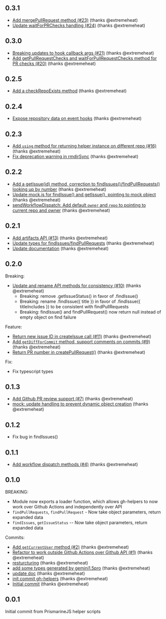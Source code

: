 ## 0.3.1
* [Add mergePullRequest method (#23)](https://github.com/extremeheat/gh-helpers/commit/2d00e80ee3fcc7926df2809e41b567690a67d68a) (thanks @extremeheat)
* [Update waitForPRChecks handling (#24)](https://github.com/extremeheat/gh-helpers/commit/836333c669b43875ae2377112b78307581540662) (thanks @extremeheat)

## 0.3.0
* [Breaking updates to hook callback args (#21)](https://github.com/extremeheat/gh-helpers/commit/56b3d42a21969b93edc8d78fc03b67b4a986bd4a) (thanks @extremeheat)
* [Add getPullRequestChecks and waitForPullRequestChecks method for PR checks (#20)](https://github.com/extremeheat/gh-helpers/commit/61b5f8476003c1f9d526e3dca7a21f1f3466fbc9) (thanks @extremeheat)

## 0.2.5
* [Add a checkRepoExists method](https://github.com/extremeheat/gh-helpers/commit/9fac02b2105299fa7fe310eaeedcecc68187595c) (thanks @extremeheat)

## 0.2.4
* [Expose repository data on event hooks](https://github.com/extremeheat/gh-helpers/commit/1524be7140658c2ed00b3e3d8c1eb56565cab3b2) (thanks @extremeheat)

## 0.2.3
* [Add `using` method for returning helper instance on different repo (#16)](https://github.com/extremeheat/gh-helpers/commit/7d23b5ba95309e00e98a18d212c6cc776e655c13) (thanks @extremeheat)
* [Fix deprecation warning in rmdirSync](https://github.com/extremeheat/gh-helpers/commit/62ff4fdadbc310ab42db90f893c0f3336beca863) (thanks @extremeheat)

## 0.2.2
* [Add a getIssue(id) method, correction to findIssues()/findPullRequests() looking up by number](https://github.com/extremeheat/gh-helpers/commit/f4c7ac6c802feecf287daa145d939822cce0a9a0) (thanks @extremeheat)
* [Update mock.js for findIssue() and getIssue(), pointing to mock object](https://github.com/extremeheat/gh-helpers/commit/8d5686e8264a30c5c55b3d49eedd92bea6b575ac) (thanks @extremeheat)
* [sendWorkflowDispatch: Add default `owner` and `repo` to pointing to current repo and owner](https://github.com/extremeheat/gh-helpers/commit/78d54b816dbde1db929548641a3c79d3029e8948) (thanks @extremeheat)

## 0.2.1
* [Add artifacts API (#13)](https://github.com/extremeheat/gh-helpers/commit/3f06c1e1d48669c9fda997afdba79159a32e9796) (thanks @extremeheat)
* [Update types for findIssues/findPullRequests](https://github.com/extremeheat/gh-helpers/commit/029a32e0c4753a16f0a64b352c97095a9cc4e6b2) (thanks @extremeheat)
* [Update documentation](https://github.com/extremeheat/gh-helpers/commit/15af189fa20f073fcac48f3f8f8ca630d0200896) (thanks @extremeheat)

## 0.2.0
Breaking:
* [Update and rename API methods for consistency (#10)](https://github.com/extremeheat/gh-helpers/commit/1ec54a6a2acce3a18ecee8166cad4ea0d9793407) (thanks @extremeheat)
  * Breaking: remove .getIssueStatus() in favor of .findIssue()
  * Breaking: rename .findIssue({ title }) in favor of .findIssue({ titleIncludes }) to be consistent with findPullRequests
  * Breaking: findIssue() and findPullRequest() now return null instead of empty object on find failure

Feature:
* [Return new issue ID in createIssue call (#11)](https://github.com/extremeheat/gh-helpers/commit/a1ead2fded9bd8acfb5d449afe0084d796f9c1dc) (thanks @extremeheat)
* [Add `getDiffForCommit` method, support comments on commits (#9)](https://github.com/extremeheat/gh-helpers/commit/e08c439d2299d5c161e5404ed0ca5816a6bd625f) (thanks @extremeheat)
* [Return PR number in createPullRequest()](https://github.com/extremeheat/gh-helpers/commit/a012fac7b3966f684520642148b993ed410403ba) (thanks @extremeheat)

Fix:
* Fix typescript types

## 0.1.3
* [Add Github PR review support (#7)](https://github.com/extremeheat/gh-helpers/commit/b11866dc8950c34b9783a671705b559a0975d884) (thanks @extremeheat)
* [mock: update handling to prevent dynamic object creation](https://github.com/extremeheat/gh-helpers/commit/c8d980eb23f8d461dab85b70fda05358bcabbf81) (thanks @extremeheat)

## 0.1.2
* Fix bug in findIssues()

## 0.1.1
* [Add workflow dispatch methods (#4)](https://github.com/extremeheat/gh-helpers/commit/aa9fec726c67a6c4d10d4ebc25145c1a462dff56) (thanks @extremeheat)

## 0.1.0
BREAKING:
* Module now exports a loader function, which allows gh-helpers to now work over Github Actions and independently over API
* `findPullRequests`, `findPullRequest` - Now take object parameters, return expanded data
* `findIssues`, `getIssueStatus` -- Now take object parameters, return expanded data

Commits:
* [Add `getCurrentUser` method (#2)](https://github.com/extremeheat/gh-helpers/commit/568e2288764f4e4ab1e09a2dd06b6623e40871a6) (thanks @extremeheat)
* [Refactor to work outside Github Actions over Github API (#1)](https://github.com/extremeheat/gh-helpers/commit/102e8087772a8748c52012e8f3bd613f9f042d66) (thanks @extremeheat)
* [resturcturing](https://github.com/extremeheat/gh-helpers/commit/bd945e4d53caefb3ca09da550a82fe5693d9c2d1) (thanks @extremeheat)
* [add some types generated by gemini1.5pro](https://github.com/extremeheat/gh-helpers/commit/bf06aa0624d2f7d1da31e56bb418bd6719a22ef5) (thanks @extremeheat)
* [update doc](https://github.com/extremeheat/gh-helpers/commit/94abc4e4eb518af6d1d2cd3d74f20ab410c0940b) (thanks @extremeheat)
* [init commit gh-helpers](https://github.com/extremeheat/gh-helpers/commit/65a9d5a36fb117239c0e8eb387228e77393d6e3e) (thanks @extremeheat)
* [Initial commit](https://github.com/extremeheat/gh-helpers/commit/567b197f67639315a2324603d8cfd1a784b89b6b) (thanks @extremeheat)

## 0.0.1
Initial commit from PrismarineJS helper scripts
